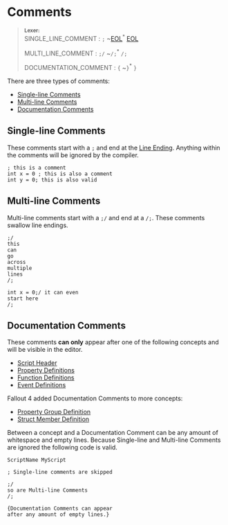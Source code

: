 # Comments

> **<sup>Lexer:</sup>**\
> SINGLE_LINE_COMMENT : `;` ~[EOL]<sup>\*</sup> [EOL]
>
> MULTI_LINE_COMMENT : `;/` ~`/;`<sup>\*</sup> `/;`
>
> DOCUMENTATION_COMMENT : `{` ~`}`<sup>\*</sup> `}`

There are three types of comments:

* [Single-line Comments](#single-line-comments)
* [Multi-line Comments](#multi-line-comments)
* [Documentation Comments](#documentation-comments)

## Single-line Comments

These comments start with a `;` and end at the [Line Ending]. Anything within the comments will be ignored by the compiler.

```papyrus
; this is a comment
int x = 0 ; this is also a comment
int y = 0; this is also valid
```

## Multi-line Comments

Multi-line comments start with a `;/` and end at a `/;`. These comments swallow line endings.

```papyurs
;/
this
can
go
across
multiple
lines
/;

int x = 0;/ it can even
start here
/;
```

## Documentation Comments

These comments **can only** appear after one of the following concepts and will be visible in the editor.

- [Script Header](../Concepts/Scripts.md)
- [Property Definitions](../Concepts/Properties.md)
- [Function Definitions](../Concepts/Functions.md)
- [Event Definitions](../Concepts/Events.md)

Fallout 4 added Documentation Comments to more concepts:

- [Property Group Definition](../Concepts/Properties.md)
- [Struct Member Definition](../Concepts/Structures.md)

Between a concept and a Documentation Comment can be any amount of whitespace and empty lines. Because Single-line and Multi-line Comments are ignored the following code is valid.

```papyrus
ScriptName MyScript

; Single-line comments are skipped

;/
so are Multi-line Comments
/;

{Documentation Comments can appear
after any amount of empty lines.}
```

[WHITESPACE]: ./Whitespace.md
[EOL]: ./Whitespace.md
[Line Ending]: ./Whitespace.md#line-endings
